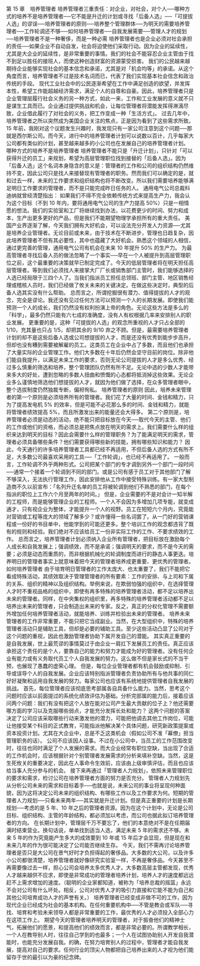 第 15 章　培养管理者 
 培养管理者三重责任：对企业，对社会，对个人──哪种方式的培养不是培养管理者──它不能是升迁的计划或寻找「后备人选」──「可提拔人选」的谬误──培养管理者的原则──培养整个管理群体──为明天的需要培养管理者──工作轮调还不够──如何培养管理者──自我发展需要──管理人才的规划──培养管理者不是一种奢侈，而是一种必需 
 培养管理者也是企业必须对社会承担的责任──如果企业不自动自发，社会将迫使他们采取行动。因为企业的延续性，尤其是大企业的延续性，是非常重要的事情。我们的社会不能容忍企业主管由于找不到足以胜任的接班人，而使这种创造财富的资源蒙受损害。
 我们的公民越来越期待企业能够实现社会的基本信念和承诺，尤其是对「机会均等」的承诺。从这个角度而言，培养管理者不过是技术名词而已，代表了我们实现基本社会信念和政治传统的手段。
 现代工业社会中的公民逐渐希望在工作中满足创造的欲望，并发挥本性，希望工作能超越经济需求，满足个人的自尊和自豪。因此，培养管理者只是企业管理层履行社会义务的另一种方式，如此一来，工作和工业发展的意义就不只是谋生工具而已。企业通过提供挑战和机会，让每位管理者将潜能发挥得淋漓尽致，企业借此履行了对社会的义务，把工作变成一种「生活方式」。
 过去几年中，培养管理者之所以突然成为美国企业关注的焦点，正是因为看到了这些需求所致。15 年前，我刚对这个议题发生兴趣时，我发现只有一家公司注意到这个问题──那就是西尔斯公司。而今天，进行中的培养管理者计划可以说数以百计，几乎每家大公司都有类似的计划，甚至越来越多的小公司也在发展自己的培养管理者计划。
 哪种方式的培养不是培养管理者 
 培养管理者不能只是「升迁计划」，只针对「可以获得升迁的员工」来规划，希望为高层管理职位找到接替的「后备人选」。因为「后备人选」这个名词本身隐含的意义是：管理者的工作和公司的组织结构仍然维持不变，因此公司只是找人来接替现有管理者的职务。然而我们可以确定的是，就和过去一样，未来的工作要求和组织结构也将不断改变。所以我们需要培养能够满足明日工作要求的管理者，而不是只能完成昨日任务的人。
 通用电气公司总裁科迪纳就曾经清楚指出： 
 如果我们不得不完全依赖传统方式来提高生产力，我会认为这个目标（不到 10 年内，要将通用电气公司的生产力提高 50%）只是一相情愿的想法。我们的实验室和工厂将继续找到办法，以花费更少的时间、努力和成本，生产出更多更好的产品，但是我们不能期望物理学承担所有的重大责任。
 美国产业界逐渐了解，今天我们拥有大好机会，可以设法充分开发人力资源──尤其是培养企业管理者。无论目前或未来，由于技术在不断进步，管理也日趋复杂，因此培养管理者不但有其必要性，其中也蕴藏了大好机会。熟悉这个领域的人相信，通过更完善的管理，通用电气公司有机会在未来 10 年提升 50% 的生产力。
 为最高管理者寻找后备人员的做法忽略了一个事实──早在一个人被提升到高层管理职位之前，这个最重要的决策就早已制定完成了。今天的低层管理者将在明天担任高层管理者。等到我们必须找人来接掌大厂厂长或销售部门主管时，我们能够选择的人选已经局限于三四个人了。当我们指派员工担任总领班、部门主管、地区销售经理或稽核人员时，我们已经做了攸关未来的关键决定。在做这些决定时，典型的后备人选其实没有什么帮助。
 总而言之，所谓挖掘很有潜力、值得提拔的人才的观念，完全是谬论。我还没有见过任何方法可以预测一个人的长期发展。即使我们能预测一个人的成长，我们仍然没有权利扮演上帝的角色。无论这些方法是多么的「科学」，最多仍然只能有六七成的准确度，没有人有权根据几率来安排别人的职业发展。
 更重要的是，这种「可提拔的人选」的观念所重视的人才只占全部的 1/10，充其量也只占 1/5，却把其余的 9/10 弃之不顾。但是，最需要培养管理者计划的却不是这些后备人选或公司想提拔的人才，而是还没有优秀到能步步高升，但却也没有糟到需要被解雇的员工。这类员工在企业中占了多数，而且他们也承担了大量实际的企业管理工作。他们大多数在十年后仍然会坚守目前的岗位。除非他们能自我提升，以满足未来工作的要求，否则无论公司提拔的人才是多么优秀、经过多么慎重的筛选和培养，整个管理团队仍然有所不足。无论中选的少数人才能带来多大的好处，遭到忽略的多数人扭曲和愤慨的心态都将抵消掉这些效果。无论企业多么谨慎地筛选他们想提拔的人才，就因为他们做了选择，在众多管理者眼中，整个选拔制度仍然独裁专断，偏袒徇私。
 培养管理者的原则 
 因此，培养未来管理者的第一个原则是必须培养所有的管理者。我们花了大量的时间、金钱和精力，只为了提高发电机 5% 的效率，但是可能不必花那么多的时间、金钱和精力，就能将管理者绩效提高 5%，而且所激发出来的能量还会大得多。
 第二个原则是，培养管理者必须是动态的活动，绝不能只把目标放在今天──取代今天的主管、他们的工作或他们的资格，而必须总是把焦点放在明天的需求上。我们需要什么样的组织来达到明天的目标？因此会需要什么样的管理职务？为了能满足明天的需求，管理者必须具备哪些条件？他们需要获得哪些新的技能，拥有哪些知识和能力？ 
 因此，今天通行的许多培养管理者工具都已经不再适用，不但后备人选的方式有所不足，大多数公司最喜欢采用的工具──「工作轮调」，也已经不再适用了。
 一般而言，工作轮调不外乎两种形式。公司把某个部门的专才调到另外一个部门一段时间──通常一个接着一个轮调到不同的部门。或是公司有感于员工对于其他部门了解不够深入，无法执行管理工作，因此安排他从工作中接受特殊训练。有一家大型制造商不久以前宣布：「名列升迁名单的员工将被轮调到他们不熟悉的部门，在每个指派的职位上工作六个月至两年的时间。」
 但是，企业需要的不是对会计一知半解的工程师，而是能够管理企业的工程师。一个人不会因为多增加几项专能，就变成通才，只有视企业为整体，才能提升一个人的视野。员工在短短六个月内，究竟能对营销或工程等庞大的领域了解多少？或许懂得一些名词罢了。从一门好的营销课程或一份好的书目单中，他能学到的可能还更多。整个培训工作的观念都违背了既有的规则和经验。我们绝对不应该给员工一份非实际工作的工作、不要求绩效的工作。
 总而言之，培养管理者计划必须纳入企业所有管理者，把目标放在激励每个人成长和自我发展上；强调绩效，而不是承诺；强调明天的要求，而不是今天的需要；必须是动态而重质的，而非根据机械化的轮调制度而进行的静态人事更迭。培养明日的管理者事实上就意味着把今天的管理者培养成更重要、更优秀的管理者。
 如何培养管理者 
 由于培育明日管理者的工作太庞大、也太重要了，我们不能把它看成特殊活动，其绩效取决于管理管理者的所有要素：工作的安排、与上司和下属的关系、组织的精神以及组织结构。举例来说，在欺弱怕强的组织中，在选择管理人才时不重视品格的组织中，即使有再多特殊的培养管理者活动，都不足以培养出未来的管理者。同样，在中央集权的组织里，再多特殊的培养管理者活动都不足以培养出未来的管理者，只会制造出未来的专家。反之，真正的分权化管理不需要额外增加任何培养管理者活动，就能培养、训练并检验出未来的管理者。
 培养未来管理者的工作非常重要，不能只把它当成副业。当然，在大型组织中，特殊的培养管理者活动只是辅助工具，但却是必要的辅助工具。至少这些活动凸显了公司对于这个问题的重视，因此也激励管理者协助下属开发自己的潜能。
 其实真正重要的是自我发展，世上最荒谬的事情莫过于由企业一肩扛下发展员工的责任。真正应该承担这个责任的是个人，要靠自己的能力和努力才能成为好的管理者。没有任何企业有能力或有义务取代员工个人自我发展的努力。这么做不但是家长式的不当干预，也展现了愚蠢的虚荣心理。
 但是，每位企业管理者都有机会鼓励或抑制、引导或误导个人的自我发展。企业应该特别指派管理者负责协助所有与他共事的同仁好好凝聚和运用自我发展的努力。每家公司也应该有系统地提供管理者自我发展的挑战。
 首先，每位管理者应该彻底思考部属各自具备什么能力。当然，思考这个问题时应该以前面提过的系统化绩效评估为基础。分析完部属的能力后，接着应该问两个问题：我们有没有把这个人放在能对公司产生最大贡献的位子上？他还需要哪方面的学习以及克服哪些弱点，才能充分发挥长处和能力？ 
 这两个问题的答案决定了公司应该采取哪些行动来激发他的潜力，可能把他调去其他工作岗位，可能让他接受某个科目的正式教育，可能指派他解决某个具体问题，研究新政策提案或资本投资计划。尤其在大企业中，总是不乏这类机会（假如公司不准「幕僚」担当管理职务的话）。
 公司不应该因人设事。不过在小公司中，当员工的工作范围改变时，往往也同时满足了个人发展的需求。而大企业经常有职位空缺，当出现了合适的工作机会时，应该根据针对个别管理者发展需求的分析来填补空缺。当然，这是生死攸关的重要决定，因此在人事命令生效前，应该由上级审慎评估，而且也应该给当事人充分参与的机会。
 接下来再通过「管理者人力规划」，依照未来管理职位的要求和需求，检讨公司在培养管理者方面的努力是否充分。
 管理者人力规划先从分析公司未来的需求和目标着手──也就是说，未来公司的事业将呈现何种面貌，因为这将决定公司未来的组织结构、有哪些工作以及工作要求为何。短期的管理者人力规划──只看未来两年──其实就是升迁计划。但是真正重要的计划是长期规划──考虑的是 5 年、10 年之后的管理者资源。因为在这个计划中，无论是公司目标、组织结构、主管的年龄结构，都必须加以考虑，而公司也据此拟订培养管理者的方向。
 在长期计划中，管理层千万不要忘了，他们的本意绝对不是在任期届满时结束营业。换句话说，单单找到适当人选，满足未来 5 年的需求还不够。未来 5 年的作为究竟能产生多大的成效要到 10 年或 15 年后才会显现，但是现在和未来几年的作为很可能决定了公司能否继续生存。
 今天，我们不需再讨论培养管理者是否只是大公司在景气好时才负担得起的奢侈品。大多数的大公司，以及许多小公司都很清楚，培养管理者就好像研究实验室一样，不再是奢侈品。今天甚至不再需要像过去一样，担心公司会培养太多优秀人才。大多数高层主管都发现，优秀人才越来越供不应求，即使是非常成功的管理者培养计划，培养人才的速度都远远赶不上需求增加的速度。（聪明的企业家都知道，被称为「培养总裁的摇篮」永远不会对公司有什么坏处。相反，公司对优秀人才的吸引力直接和它能不能为自己和其他公司培育成功人才的声誉有关。） 
 培养管理者已经变成非做不可的工作，因为现代企业已经成为社会的基本机构。在任何重要机构中──不管是教会或军队──寻找、培育和考验未来领导人都是非常重要的工作，最优秀的人才必须投入全部心力在这项工作上。
 期望今天的管理者培养明天的管理者，对于振奋他们的精神士气，拓展他们的愿景，和提高他们的绩效而言，都是非常必要的。所谓教学相长，一个人在教导别人时，往往自己学到的也最多；一个人在试图协助别人开发自我潜能时，也能充分发展自我。的确，在努力培育别人的过程中，管理者才能自我发展，提高对自己的要求。任何行业的顶尖人物都把自己培养出来的人才视为他们能留存于世的最引以为豪的纪念碑。